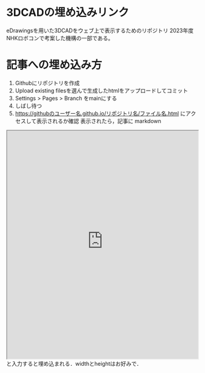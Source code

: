 # 3DCADの埋め込みリンク
eDrawingsを用いた3DCADをウェブ上で表示するためのリポジトリ
2023年度NHKロボコンで考案した機構の一部である。

# 記事への埋め込み方
1. Githubにリポジトリを作成
2. Upload existing filesを選んで生成したhtmlをアップロードしてコミット
3. Settings > Pages > Branch をmainにする
4. しばし待つ
5. https://githubのユーザー名.github.io/リポジトリ名/ファイル名.html にアクセスして表示されるか確認
表示されたら，記事に
markdown
<iframe src="https://githubのユーザー名.github.io/リポジトリ名/ファイル名.html" width=100% height=600px></iframe>
と入力すると埋め込まれる．widthとheightはお好みで．
